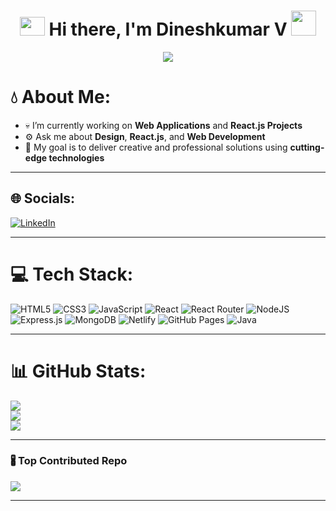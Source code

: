 <h1 align="center">
  <img height="30" width="40" src="https://raw.githubusercontent.com/blackcater/blackcater/main/images/Hi.gif" />
  Hi there, I'm Dineshkumar V
  <img src="https://media.tenor.com/LX8A69niHS8AAAAi/thumbs-up-emoji-emoji.gif" width="40" height="40" />
</h1>

<p align="center">
  <a href="https://github.com/DenverCoder1/readme-typing-svg">
    <img src="https://readme-typing-svg.demolab.com/?lines=Hi!+I+am+Dineshkumar;Web+Developer+💻;Tech+Enthusiast+⚡&font=Fira%20Code&center=true&width=440&height=45&color=0B46B4FC&vCenter=true&size=22&pause=1000">
  </a>
</p>

# 💧 About Me:
- 💀 I’m currently working on **Web Applications** and **React.js Projects**  
- ⚙️ Ask me about **Design**, **React.js**, and **Web Development**  
- 🎯 My goal is to deliver creative and professional solutions using **cutting-edge technologies**  

---

## 🌐 Socials:
[![LinkedIn](https://img.shields.io/badge/LinkedIn-%230077B5.svg?logo=linkedin&logoColor=white)](https://www.linkedin.com/in/dineshkumar-v-987565259/)  

---

# 💻 Tech Stack:
![HTML5](https://img.shields.io/badge/html5-%23E34F26.svg?style=for-the-badge&logo=html5&logoColor=white&height=40)
![CSS3](https://img.shields.io/badge/css3-%231572B6.svg?style=for-the-badge&logo=css3&logoColor=white&height=40)
![JavaScript](https://img.shields.io/badge/javascript-%23323330.svg?style=for-the-badge&logo=javascript&logoColor=%23F7DF1E&height=40)
![React](https://img.shields.io/badge/react-%2320232a.svg?style=for-the-badge&logo=react&logoColor=%2361DAFB&height=40)
![React Router](https://img.shields.io/badge/React_Router-CA4245?style=for-the-badge&logo=react-router&logoColor=white&height=40)
![NodeJS](https://img.shields.io/badge/node.js-6DA55F?style=for-the-badge&logo=node.js&logoColor=white&height=40)
![Express.js](https://img.shields.io/badge/express.js-%23404d59.svg?style=for-the-badge&logo=express&logoColor=%2361DAFB&height=40)
![MongoDB](https://img.shields.io/badge/MongoDB-%234ea94b.svg?style=for-the-badge&logo=mongodb&logoColor=white&height=40)
![Netlify](https://img.shields.io/badge/netlify-%23000000.svg?style=for-the-badge&logo=netlify&logoColor=#00C7B7&height=40)
![GitHub Pages](https://img.shields.io/badge/github%20pages-121013?style=for-the-badge&logo=github&logoColor=white&height=40)
![Java](https://img.shields.io/badge/java-%23ED8B00.svg?style=for-the-badge&logo=openjdk&logoColor=white&height=40)

---

# 📊 GitHub Stats:
![](https://github-readme-stats.vercel.app/api?username=dineshkumarvelmurugan&theme=dark&hide_border=false&include_all_commits=true&count_private=true)  
![](https://github-readme-streak-stats.herokuapp.com/?user=dineshkumarvelmurugan&theme=dark&hide_border=false)  
![](https://github-readme-stats.vercel.app/api/top-langs/?username=dineshkumarvelmurugan&theme=dark&hide_border=false&include_all_commits=true&count_private=true&layout=compact)  

---

### 🖁 Top Contributed Repo
![](https://github-contributor-stats.vercel.app/api?username=dineshkumarvelmurugan&limit=5&theme=dark&combine_all_yearly_contributions=true)

---


